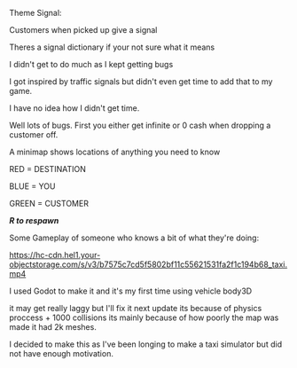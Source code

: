 Theme Signal:

Customers when picked up give a signal

Theres a signal dictionary if your not sure what it means

I didn't get to do much as I kept getting bugs

I got inspired by traffic signals but didn't even get time to add that to my game.

I have no idea how I didn't get time.

Well lots of bugs. First you either get infinite or 0 cash when dropping a customer off.

A minimap shows locations of anything you need to know

RED = DESTINATION

BLUE = YOU

GREEN = CUSTOMER


_**R to respawn**_


Some Gameplay of someone who knows a bit of what they're doing: 

https://hc-cdn.hel1.your-objectstorage.com/s/v3/b7575c7cd5f5802bf11c55621531fa2f1c194b68_taxi.mp4

I used Godot to make it and it's my first time using vehicle body3D

it may get really laggy but I'll fix it next update its because of physics proccess + 1000 collisions its mainly because of how poorly the map was made it had 2k meshes.

I decided to make this as I've been longing to make a taxi simulator but did not have enough motivation.
